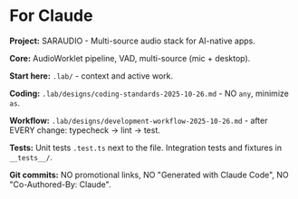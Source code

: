 # For Claude

**Project:** SARAUDIO - Multi-source audio stack for AI-native apps.

**Core:** AudioWorklet pipeline, VAD, multi-source (mic + desktop).

**Start here:** `.lab/` - context and active work.

**Coding:** `.lab/designs/coding-standards-2025-10-26.md` - NO `any`, minimize `as`.

**Workflow:** `.lab/designs/development-workflow-2025-10-26.md` - after EVERY change: typecheck → lint → test.

**Tests:** Unit tests `.test.ts` next to the file. Integration tests and fixtures in `__tests__/`.

**Git commits:** NO promotional links, NO "Generated with Claude Code", NO "Co-Authored-By: Claude".
